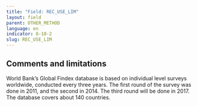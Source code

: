 ```yaml
---
title: "Field: REC_USE_LIM"
layout: field
parent: OTHER_METHOD
language: en
indicator: 8-10-2
slug: REC_USE_LIM
---
```

## Comments and limitations

World Bank’s Global Findex database is based on individual level surveys worldwide, conducted every three years. The first round of the survey was done in 2011, and the second in 2014. The third round will be done in 2017. The database covers about 140 countries.